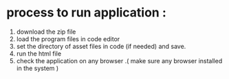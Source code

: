 # process to run application :

1. download the zip file
2. load the program files in code editor
3. set the directory of asset files in code (if needed) and save.
4. run the html file
5. check the application on any browser .( make sure any browser installed in the system )
